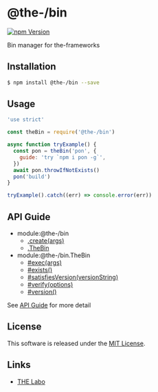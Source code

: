 @the-/bin
==========

<!---
This file is generated by @the-/templates. Do not update manually.
--->

<!-- Badge Start -->
<a name="badges"></a>

[![npm Version][bd_npm_shield_url]][bd_npm_url]

[bd_repo_url]: https://github.com/the-labo/the
[bd_npm_url]: http://www.npmjs.org/package/@the-/bin
[bd_npm_shield_url]: http://img.shields.io/npm/v/@the-/bin.svg?style=flat

<!-- Badge End -->


<!-- Description Start -->
<a name="description"></a>

Bin manager for the-frameworks

<!-- Description End -->


<!-- Overview Start -->
<a name="overview"></a>




<!-- Overview End -->


<!-- Sections Start -->
<a name="sections"></a>

<!-- Section from "doc/readme/01.Installation.md.hbs" Start -->

<a name="section-doc-readme-01-installation-md"></a>

Installation
-----

```bash
$ npm install @the-/bin --save
```


<!-- Section from "doc/readme/01.Installation.md.hbs" End -->

<!-- Section from "doc/readme/02.Usage.md.hbs" Start -->

<a name="section-doc-readme-02-usage-md"></a>

Usage
---------

```javascript
'use strict'

const theBin = require('@the-/bin')

async function tryExample() {
  const pon = theBin('pon', {
    guide: 'try `npm i pon -g`',
  })
  await pon.throwIfNotExists()
  pon('build')
}

tryExample().catch((err) => console.error(err))

```


<!-- Section from "doc/readme/02.Usage.md.hbs" End -->


<!-- Sections Start -->

<a name="api"></a>

## API Guide


- module:@the-/bin
  - [.create(args)](./doc/api/api.md#module_@the-/bin.create)
  - [.TheBin](./doc/api/api.md#module_@the-/bin.TheBin)
- module:@the-/bin.TheBin
  - [#exec(args)](./doc/api/api.md#module_@the-/bin.TheBin#exec)
  - [#exists()](./doc/api/api.md#module_@the-/bin.TheBin#exists)
  - [#satisfiesVersion(versionString)](./doc/api/api.md#module_@the-/bin.TheBin#satisfiesVersion)
  - [#verify(options)](./doc/api/api.md#module_@the-/bin.TheBin#verify)
  - [#version()](./doc/api/api.md#module_@the-/bin.TheBin#version)

See [API Guide](./doc/api/api.md) for more detail


<!-- LICENSE Start -->
<a name="license"></a>

License
-------
This software is released under the [MIT License](https://github.com/the-labo/the/blob/master/LICENSE).

<!-- LICENSE End -->


<!-- Links Start -->
<a name="links"></a>

Links
------

+ [THE Labo][the_labo_url]

[the_labo_url]: https://github.com/the-labo

<!-- Links End -->
